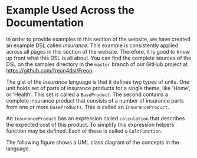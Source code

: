 <script>
    import Figure from "$lib/figures/Figure.svelte";
</script>

# Example Used Across the Documentation

In order to provide examples in this section of the website, we have created an example DSL called
_Insurance_. This example is consistently applied across all pages in this section of the website.
Therefore, it is good to know up front what this DSL is all about. You can find the complete sources
of the DSL on the samples directory in the `master` branch of our GitHub project 
at <a href="https://github.com/freon4dsl/Freon" target="_blank">
https://github.com/freon4dsl/Freon</a>.

[//]: # (todo find good place to store Insurance DSL)

The gist of the _Insurance_ language is
that it defines two types of units. One unit holds set of parts of insurance products for a single theme,
like 'Home', or 'Health'. This set is called a `BaseProduct`. The second contains a complete insurance
product that consists of a number of insurance parts from one or more `BaseProducts`. This is called an
`InsuranceProduct`.

An `InsuranceProduct` has an expression called `calculation` that describes the expected cost of this product.
To simplify this expression helpers function may be defined. Each of these is called a `CalcFunction`.

The following figure shows a UML class diagram of the concepts in the language.

<Figure 
imageName={'documentation/docu-project-uml.png'} 
caption={'UML diagram of Insurance Project'}
figureNumber={1}
/>
